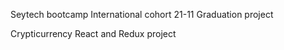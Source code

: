 Seytech bootcamp 
International cohort 21-11
Graduation project 

Crypticurrency React and Redux project


